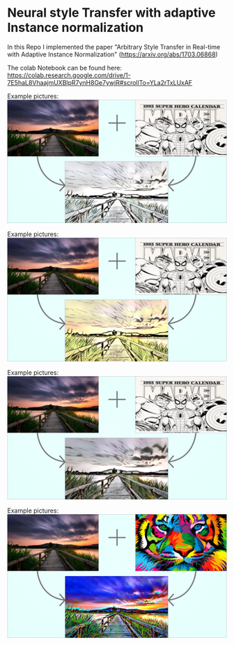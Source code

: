 # Neural style Transfer with adaptive Instance normalization

In this Repo I implemented the paper "Arbitrary Style Transfer in Real-time with Adaptive Instance Normalization" (https://arxiv.org/abs/1703.06868)    

The colab Notebook can be found here: https://colab.research.google.com/drive/1-7E5haL8VhaajmUXBlpR7ynH8Ge7ywjR#scrollTo=YLa2rTxLUxAF  

Example pictures:
![](Examples/picture1lowres.png)  

Example pictures:
![](Examples/picture1keepcolor.png)  

Example pictures:
![](Examples/picture1loweralpha.png)  

Example pictures:
![](Examples/picture3.png)
